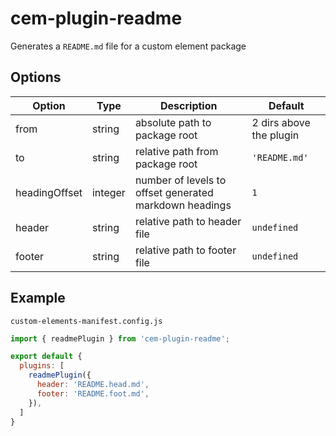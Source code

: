 # cem-plugin-readme

Generates a `README.md` file for a custom element package

## Options

| Option        | Type    | Description | Default |
| ------------- | ------- | ------------------------------------------------------ | ----------------------- |
| from          | string  | absolute path to package root                          | 2 dirs above the plugin |
| to            | string  | relative path from package root                        | `'README.md'`           |
| headingOffset | integer | number of levels to offset generated markdown headings | `1`                     |
| header        | string  | relative path to header file                           | `undefined`             |
| footer        | string  | relative path to footer file                           | `undefined`             |

## Example

`custom-elements-manifest.config.js`

```js
import { readmePlugin } from 'cem-plugin-readme';

export default {
  plugins: [
    readmePlugin({
      header: 'README.head.md',
      footer: 'README.foot.md',
    }),
  ]
}
```
